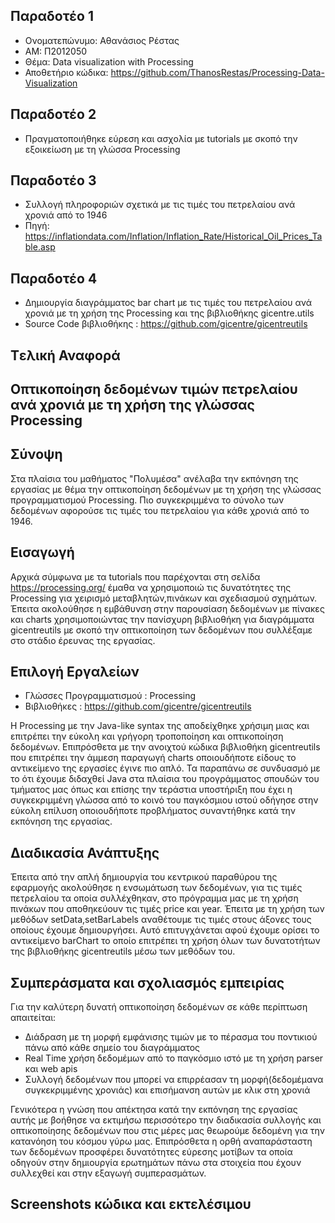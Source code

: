 
Παραδοτέο 1
-----------
* Ονοματεπώνυμο: Αθανάσιος Ρέστας
* ΑΜ: Π2012050
* Θέμα: Data visualization with Processing
* Αποθετήριο κώδικα: https://github.com/ThanosRestas/Processing-Data-Visualization

Παραδοτέο 2
-----------
 * Πραγματοποιήθηκε εύρεση και ασχολία με tutorials με σκοπό την εξοικείωση με τη γλώσσα Processing
 
Παραδοτέο 3
-----------
 * Συλλογή πληροφοριών σχετικά με τις τιμές του πετρελαίου ανά χρονιά από το 1946
 * Πηγή: https://inflationdata.com/Inflation/Inflation_Rate/Historical_Oil_Prices_Table.asp

Παραδοτέο 4
-----------
 * Δημιουργία διαγράμματος bar chart με τις τιμές του πετρελαίου ανά χρονιά με τη χρήση της Processing και της βιβλιοθήκης gicentre.utils
 * Source Code βιβλιοθήκης : https://github.com/gicentre/gicentreutils
 
 
Tελική Αναφορά
--------------

Οπτικοποίηση δεδομένων τιμών πετρελαίου ανά χρονιά με τη χρήση της γλώσσας Processing
-------------------------------------------------------------------------------------

Σύνοψη
--------

Στα πλαίσια του μαθήματος "Πολυμέσα" ανέλαβα την εκπόνηση της εργασίας με θέμα την οπτικοποίηση δεδομένων με τη χρήση της γλώσσας προγραμματισμού Processing. Πιο συγκεκριμμένα το σύνολο των δεδομένων αφορούσε τις τιμές του πετρελαίου για κάθε χρονιά από το 1946.

Εισαγωγή
-----------

Αρχικά σύμφωνα με τα tutorials που παρέχονται στη σελίδα https://processing.org/ έμαθα να χρησιμοποιώ τις δυνατότητες της Processing για χειρισμό μεταβλητών,πινάκων και σχεδιασμού σχημάτων. Έπειτα ακολούθησε η εμβάθυνση στην παρουσίαση δεδομένων με πίνακες και charts χρησιμοποιώντας την πανίσχυρη βιβλιοθήκη για διαγράμματα gicentreutils με σκοπό την οπτικοποίηση των δεδομένων που συλλέξαμε στο στάδιο έρευνας της εργασίας.


Eπιλογή Εργαλείων
------------------
 * Γλώσσες Προγραμματισμού : Processing
 * Βιβλιοθήκες : https://github.com/gicentre/gicentreutils
 
 Η Processing με την Java-like syntax της αποδείχθηκε χρήσιμη μιας και επιτρέπει την εύκολη και γρήγορη τροποποίηση και οπτικοποίηση δεδομένων. Επιπρόσθετα με την ανοιχτού κώδικα βιβλιοθήκη gicentreutils που επιτρέπει την άμμεση παραγωγή charts οποιουδήποτε είδους το αντικείμενο της εργασίες έγινε πιο απλό. Τα παραπάνω σε συνδυασμό με το ότι έχουμε διδαχθεί Java στα πλαίσια του προγράμματος σπουδών του τμήματος μας όπως και επίσης την τεράστια υποστήριξη που έχει η συγκεκριμμένη γλώσσα από το κοινό του παγκόσμιου ιστού οδήγησε στην εύκολη επίλυση οποιουδήποτε προβλήματος συναντήθηκε κατά την εκπόνηση της εργασίας.
 
 Διαδικασία Ανάπτυξης
----------------------

Έπειτα από την απλή δημιουργία του κεντρικού παραθύρου της εφαρμογής ακολούθησε η ενσωμάτωση των δεδομένων, για τις τιμές πετρελαίου τα οποία συλλέχθηκαν, στο πρόγραμμα μας με τη χρήση πινάκων που αποθηκεύουν τις τιμές price και year. Έπειτα με τη χρήση των μεθόδων setData,setBarLabels αναθέτουμε τις τιμές στους άξονες τους οποίους έχουμε δημιουργήσει. Αυτό επιτυγχάνεται αφού έχουμε ορίσει το αντικείμενο barChart το οποίο επιτρέπει τη χρήση όλων των δυνατοτήτων της βιβλιοθήκης gicentreutils μέσω των μεθόδων του.

Συμπεράσματα και σχολιασμός εμπειρίας
-------------------

Για την καλύτερη δυνατή οπτικοποίηση δεδομένων σε κάθε περίπτωση απαιτείται:

* Διάδραση με τη μορφή εμφάνισης τιμών με το πέρασμα του ποντικιού πάνω από κάθε σημείο του διαγράμματος
* Real Time χρήση δεδομέμων από το παγκόσμιο ιστό με τη χρήση parser και web apis 
* Συλλογή δεδομένων που μπορεί να επιρρέασαν τη μορφή(δεδομέμανα συγκεκριμμένης χρονιάς) και επισήμανση αυτών με κλικ στη χρονιά

Γενικότερα η γνώση που απέκτησα κατά την εκπόνηση της εργασίας αυτής με βοήθησε να εκτιμήσω περισσότερο την διαδικασία συλλογής και οπτικοποίησης δεδομένων που στις μέρες μας θεωρούμε δεδομένη για την κατανόηση του κόσμου γύρω μας. Επιπρόσθετα η ορθή αναπαράσταστη των δεδομένων προσφέρει δυνατότητες εύρεσης μοτίβων τα οποία οδηγούν στην δημιουργία ερωτημάτων πάνω στα στοιχεία που έχουν συλλεχθεί και στην εξαγωγή συμπερασμάτων.

Screenshots κώδικα και εκτελέσιμου
---------------------------------
 
 


